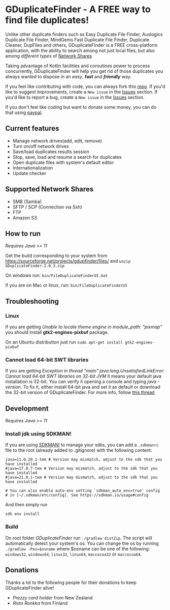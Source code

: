 # GDuplicateFinder - A **FREE** way to find file duplicates!

Unlike other duplicate finders such as Easy Duplicate File Finder,
Auslogics Duplicate File Finder, MindGems Fast Duplicate File Finder,
Duplicate Cleaner, DupFiles and others, GDuplicateFinder is a FREE cross-platform
application, with the ability to search among not just local files, but also among
_different types_ of [Network Shares](#supported-network-shares)

Taking advantage of Kotlin facilities and coroutines power to process concurrently,
GDuplicateFinder will help you get rid of those duplicates you always
wanted to dispose in an _easy_, __fast__ and ___friendly___ way.

If you feel like contributing with code, you can always fork this [repo](https://github.com/guicamest/GDuplicate-Finder).
If you'd like to suggest improvements, create a `New issue` in the [Issues](https://github.com/guicamest/GDuplicate-Finder/issues) section.
If you'd like to report a bug, create a `New issue` in the [Issues](https://github.com/guicamest/GDuplicate-Finder/issues) section.

If you don't feel like coding but want to donate some money, you can do that using [paypal](https://www.paypal.com/cgi-bin/webscr?cmd=_s-xclick&hosted_button_id=fezuqqg9t6j6y).

## Current features

- Manage network drives(add, edit, remove)
- Turn on/off network drives
- Save/load duplicates results session
- Stop, save, load and resume a search for duplicates
- Open duplicate files with system's default editor
- Internationalization
- Update checker

## Supported Network Shares

- SMB (Samba)
- SFTP / SCP (Connection via Ssh)
- FTP
- Amazon S3

## How to run

_Requires Java >= 11_

Get the build corresponding to your system from https://sourceforge.net/projects/gdupfinder/files/
and `unzip GDuplicateFinder-2.0.3.zip`

On windows run: `bin/FileDuplicateFinderUI.bat`

If you are on Mac or linux, run: `bin/FileDuplicateFinderUI`

## Troubleshooting

### Linux

If you are getting *Unable to locate theme engine in module_path: "pixmap"*
you should install **gtk2-engines-pixbuf** package.

On an Ubuntu distribution just run `sudo apt-get install gtk2-engines-pixbuf`

### Cannot load 64-bit SWT libraries

If you are getting *Exception in thread "main" java.lang.UnsatisfiedLinkError: Cannot load 64-bit SWT libraries on 32-bit JVM*
it means your default java installation is 32-bit. You can verify it opening a console and typing *java -version*.
To fix it, either install 64-bit java and set it as default or download the 32-bit version of GDuplicateFinder.
For more info, follow [this thread](http://sourceforge.net/p/gdupfinder/discussion/general/thread/a1a82607/)

## Development

_Requires Java >= 11_

### Install jdk using SDKMAN!

If you are using [SDKMAN!](https://sdkman.io/) to manage your sdks, you can add a `.sdkmanrc` file to the root
(already added to .gitignore) with the following content:
```properties
java=11.0.20.1-tem # Version may mismatch, adjust to the sdk that you have installed
#java=17.0.7-tem # Version may mismatch, adjust to the sdk that you have installed
#java=21.0.1-tem # Version may mismatch, adjust to the sdk that you have installed

# You can also enable auto-env setting `sdkman_auto_env=true` config
# in [~/.sdkman/etc/config]. See https://sdkman.io/usage#config
```

And then simply run
```shell
sdk env install
```

### Build

On root folder *GDuplicateFinder* run `./gradlew distZip`.
The script will automatically detect your system's os.
You can change the os by running `./gradlew -Pos=$osname`
where $osname can be one of the following:
`windows32`, `windows64`, `linux32`, `linux64`, `maccocoa32` or `maccocoa64`.

## Donations

Thanks a lot to the following people for their donations to keep GDuplicateFinder alive!
- *Prezzy card holder* from New Zealand
- *Risto Ronkka* from Finland

